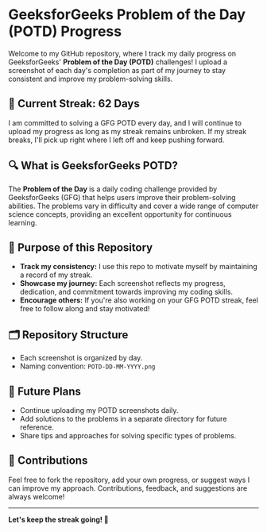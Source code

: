 # GeeksforGeeks Problem of the Day (POTD) Progress

Welcome to my GitHub repository, where I track my daily progress on GeeksforGeeks' **Problem of the Day (POTD)** challenges! I upload a screenshot of each day's completion as part of my journey to stay consistent and improve my problem-solving skills.

## 📅 Current Streak: 62 Days

I am committed to solving a GFG POTD every day, and I will continue to upload my progress as long as my streak remains unbroken. If my streak breaks, I'll pick up right where I left off and keep pushing forward.

## 🔍 What is GeeksforGeeks POTD?

The **Problem of the Day** is a daily coding challenge provided by GeeksforGeeks (GFG) that helps users improve their problem-solving abilities. The problems vary in difficulty and cover a wide range of computer science concepts, providing an excellent opportunity for continuous learning.

## 🎯 Purpose of this Repository

- **Track my consistency:** I use this repo to motivate myself by maintaining a record of my streak.
- **Showcase my journey:** Each screenshot reflects my progress, dedication, and commitment towards improving my coding skills.
- **Encourage others:** If you're also working on your GFG POTD streak, feel free to follow along and stay motivated!

## 🗂 Repository Structure

- Each screenshot is organized by day.
- Naming convention: `POTD-DD-MM-YYYY.png`
  

## 🚀 Future Plans

- Continue uploading my POTD screenshots daily.
- Add solutions to the problems in a separate directory for future reference.
- Share tips and approaches for solving specific types of problems.

## 🤝 Contributions

Feel free to fork the repository, add your own progress, or suggest ways I can improve my approach. Contributions, feedback, and suggestions are always welcome!

---

**Let's keep the streak going! 💪**


